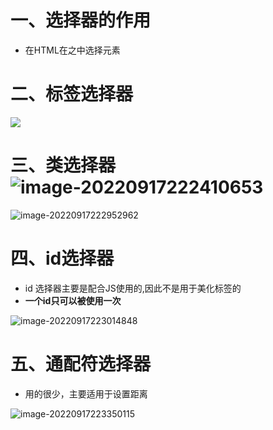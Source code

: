 # 一、选择器的作用

- 在HTML在之中选择元素



# 二、标签选择器

<img src="https://yrecord.oss-cn-hangzhou.aliyuncs.com/picture/202209172218717.png"/>

# 三、类选择器![image-20220917222410653](https://yrecord.oss-cn-hangzhou.aliyuncs.com/picture/202209172224738.png)

![image-20220917222952962](https://yrecord.oss-cn-hangzhou.aliyuncs.com/picture/202209172229008.png)

# 四、id选择器

- id 选择器主要是配合JS使用的,因此不是用于美化标签的
- **一个id只可以被使用一次** 

![image-20220917223014848](https://yrecord.oss-cn-hangzhou.aliyuncs.com/picture/202209172230893.png)

# 五、通配符选择器

- 用的很少，主要适用于设置距离

![image-20220917223350115](https://yrecord.oss-cn-hangzhou.aliyuncs.com/picture/202209172233167.png)